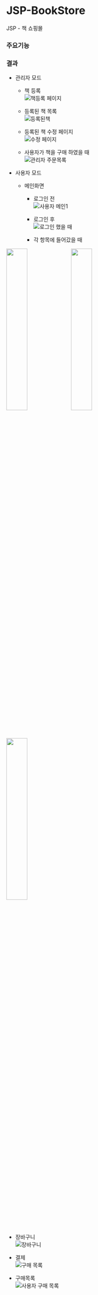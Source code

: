 # JSP-BookStore
JSP - 책 쇼핑몰

### 주요기능

### 결과

- 관리자 모드

  + 책 등록   
  ![책등록 페이지](https://user-images.githubusercontent.com/60810356/87292092-4172b400-c53b-11ea-903a-8d1760aad63d.JPG)
  
  + 등록된 책 목록   
  ![등록된책](https://user-images.githubusercontent.com/60810356/87292098-446da480-c53b-11ea-8147-385093e0ab66.JPG)
  
  + 등록된 책 수정 페이지   
  ![수정 페이지](https://user-images.githubusercontent.com/60810356/87292095-42a3e100-c53b-11ea-9b9b-6912e53b5ea7.JPG)
  
  + 사용자가 책을 구매 하였을 때   
  ![관리자 주문목록](https://user-images.githubusercontent.com/60810356/87292665-19d01b80-c53c-11ea-8888-610c3b1fe626.JPG)

- 사용자 모드

  + 메인화면   
    * 로그인 전   
    ![사용자 메인1](https://user-images.githubusercontent.com/60810356/87290952-9e6d6a80-c539-11ea-9ebf-e284e16b784f.JPG)
    
    * 로그인 후   
    ![로그인 했을 때](https://user-images.githubusercontent.com/60810356/87290956-a0372e00-c539-11ea-81ec-a458ebadfb95.JPG)
    
    * 각 항목에 들어갔을 때   
 <div>   
<img width="33%" src="https://user-images.githubusercontent.com/60810356/87291223-f73d0300-c539-11ea-81ba-5c6d376b312c.JPG">
<img width="33%" src="https://user-images.githubusercontent.com/60810356/87291229-f86e3000-c539-11ea-953f-987c50b50636.JPG">
<img width="33%" src="https://user-images.githubusercontent.com/60810356/87291233-f99f5d00-c539-11ea-8eb0-aa96480577fc.JPG">
</div>

  + 장바구니   
  ![장바구니](https://user-images.githubusercontent.com/60810356/87291537-70d4f100-c53a-11ea-8c87-40b9e8dfd7d9.JPG)
    
  + 결제   
  ![구매 목록](https://user-images.githubusercontent.com/60810356/87291724-b4c7f600-c53a-11ea-8e2f-977e622d84db.JPG)
    
  + 구매목록   
  ![사용자 구매 목록](https://user-images.githubusercontent.com/60810356/87291532-6d416a00-c53a-11ea-93b8-0c46b046e47f.JPG)
